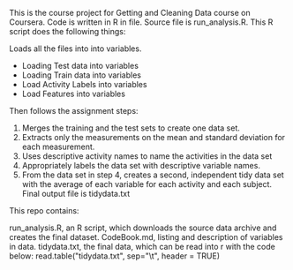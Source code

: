 This is the course project for Getting and Cleaning Data course on Coursera. Code is written in R in file. Source file is run_analysis.R. This R script does the following things:

Loads all the files into into variables.
  - Loading Test data into variables
  - Loading Train data into variables
  - Load Activity Labels into variables
  - Load Features into variables
  
Then follows the assignment steps:

1. Merges the training and the test sets to create one data set.
2. Extracts only the measurements on the mean and standard deviation for each measurement.
3. Uses descriptive activity names to name the activities in the data set
4. Appropriately labels the data set with descriptive variable names.
5. From the data set in step 4, creates a second, independent tidy data set with the average of each variable for each activity and each subject.
Final output file is tidydata.txt

This repo contains:

run_analysis.R, an R script, which downloads the source data archive and creates the final dataset.
CodeBook.md, listing and description of variables in data.
tidydata.txt, the final data, which can be read into r with the code below: read.table("tidydata.txt", sep="\t", header = TRUE)